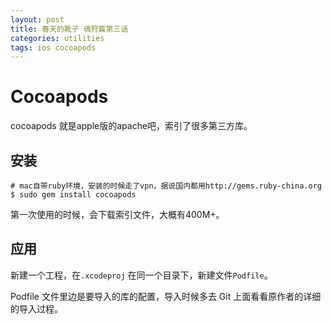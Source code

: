```yaml
---
layout: post
title: 春天的靴子 魂狩篇第三话
categories: utilities
tags: ios cocoapods
---
```


# Cocoapods

cocoapods 就是apple版的apache吧，索引了很多第三方库。

## 安装

```shell
# mac自带ruby环境，安装的时候走了vpn，据说国内都用http://gems.ruby-china.org
$ sudo gem install cocoapods
```

第一次使用的时候，会下载索引文件，大概有400M+。

## 应用

新建一个工程，在`.xcodeproj` 在同一个目录下，新建文件`Podfile`。

Podfile 文件里边是要导入的库的配置，导入时候多去 Git 上面看看原作者的详细的导入过程。

